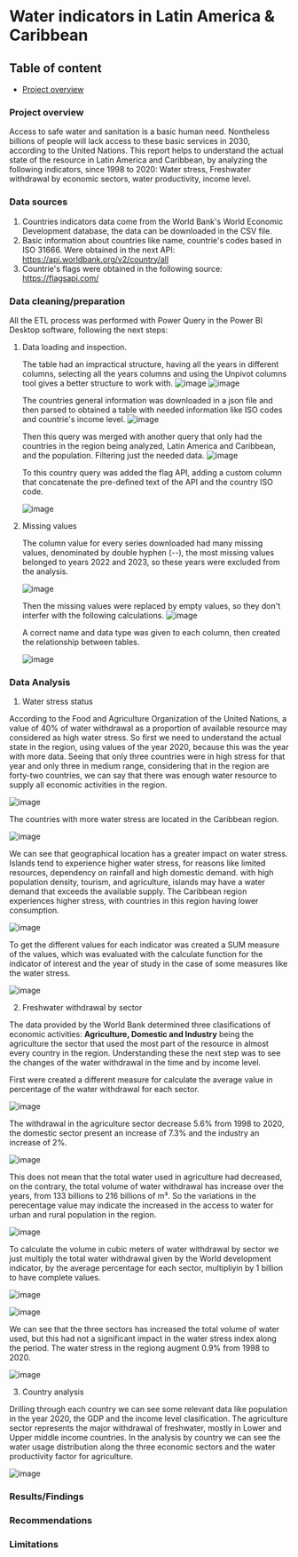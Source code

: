 # Water indicators in Latin America & Caribbean

## Table of content
- [Project overview](#Project-overview)

### Project overview
Access to safe water and sanitation is a basic human need. Nontheless billions of people will lack access to these basic services in 2030, according to the United Nations. This report helps to understand the actual state of the resource in Latin America and Caribbean, by analyzing the following indicators, since 1998 to 2020: Water stress, Freshwater withdrawal by economic sectors, water productivity, income level.

### Data sources
  1. Countries indicators data come from the World Bank's World Economic Development database, the data can be downloaded in the CSV file.
  2. Basic information about countries like name, countrie's codes based in ISO 31666. Were obtained in the next API: https://api.worldbank.org/v2/country/all
  3. Countrie's flags were obtained in the following source: https://flagsapi.com/

### Data cleaning/preparation
All the ETL process was performed with Power Query in the Power BI Desktop software, following the next steps:

  1. Data loading and inspection.

     The table had an impractical structure, having all the years in different columns, selecting all the years columns and using the Unpivot columns tool gives a better structure to work with.
     ![image](https://github.com/Luis-Baltodano/water_indicators/assets/163363364/024f395d-954f-4381-8ec6-c8a49e381b5d)
     ![image](https://github.com/Luis-Baltodano/water_indicators/assets/163363364/4b3516c8-3aaf-4ad6-b133-5bd0047e7975)

     The countries general information was downloaded in a json file and then parsed to obtained a table with needed information like ISO codes and countrie's income level.
     ![image](https://github.com/Luis-Baltodano/water_indicators/assets/163363364/cb5abf5d-7ff0-4a65-8e70-6b9043d8a84e)
     
     Then this query was merged with another query that only had the countries in the region being analyzed, Latin America and Caribbean, and the population. Filtering just the needed data.
     ![image](https://github.com/Luis-Baltodano/water_indicators/assets/163363364/31aceb60-fc4b-4c31-b573-bc350a3f438a)

     To this country query was added the flag API, adding a custom column that concatenate the pre-defined text of the API and the country ISO code.
     
     ![image](https://github.com/Luis-Baltodano/water_indicators/assets/163363364/3aafa3a5-a4f9-4982-badb-e1adbc2c582c)

2. Missing values

   The column value for every series downloaded had many missing values, denominated by double hyphen (--), the most missing values belonged to years 2022 and 2023, so these years were excluded from the analysis.
   
   ![image](https://github.com/Luis-Baltodano/water_indicators/assets/163363364/d76ef7e9-8a59-4e84-8639-bc9312fcc72a)

   Then the missing values were replaced by empty values, so they don't interfer with the following calculations.
   ![image](https://github.com/Luis-Baltodano/water_indicators/assets/163363364/eaedc08f-5cc9-4d8f-b810-6a2d80de1aaf)

   A correct name and data type was given to each column, then created the relationship between tables.

   ![image](https://github.com/Luis-Baltodano/water_indicators/assets/163363364/f61e0a0f-f144-44c5-94af-63e88163d41a)

### Data Analysis

1. Water stress status

According to the Food and Agriculture Organization of the United Nations, a value of 40% of water withdrawal as a proportion of available resource may considered as high water stress. So first we need to understand the actual state in the region, using values of the year 2020, because this was the year with more data. Seeing that only three countries were in high stress for that year and only three in medium range, considering that in the region are forty-two countries, we can say that there was enough water resource to supply all economic activities in the region.

![image](https://github.com/user-attachments/assets/64c061f8-a504-452c-993d-4bc7427d5998)

The countries with more water stress are located in the Caribbean region.

![image](https://github.com/user-attachments/assets/90d7abf5-85bc-4669-ba39-ca6b248d617e)

We can see that geographical location has a greater impact on water stress. Islands tend to experience higher water stress, for reasons like limited resources, dependency on rainfall and high domestic demand. with high population density, tourism, and agriculture, islands may have a water demand that exceeds the available supply. The Caribbean region experiences higher stress, with countries in this region having lower consumption.

![image](https://github.com/user-attachments/assets/183cd45b-1231-40b8-b35c-f400e09b5626)


To get the different values for each indicator was created a SUM measure of the values, which was evaluated with the calculate function for the indicator of interest and the year of study in the case of some measures like the water stress.

![image](https://github.com/user-attachments/assets/b521a2e3-a434-4be6-9fea-173a53e8e5db)

2. Freshwater withdrawal by sector

The data provided by the World Bank determined three clasifications of economic activities: **Agriculture, Domestic and Industry** being the agriculture the sector that used the most part of the resource in almost every country in the region. Understanding these the next step was to see the changes of the water withdrawal in the time and by income level.

First were created a different measure for calculate the average value in percentage of the water withdrawal for each sector.

![image](https://github.com/user-attachments/assets/7f9bfab1-f7d6-4689-9e78-0160be5310ed)

The withdrawal in the agriculture sector decrease 5.6% from 1998 to 2020, the domestic sector present an increase of 7.3% and the industry an increase of 2%. 

![image](https://github.com/user-attachments/assets/9d89fc55-054b-465c-a3a3-5a493ed3a0cb)

This does not mean that the total water used in agriculture had decreased, on the contrary, the total volume of water withdrawal has increase over the years, from 133 billions to 216 billions of m³. So the variations in the perecentage value may indicate the increased in the access to water for urban and rural population in the region. 

![image](https://github.com/user-attachments/assets/9f7db121-4017-4f14-9739-cc26b56742a6)

To calculate the volume in cubic meters of water withdrawal by sector we just multiply the total water withdrawal given by the World development indicator, by the average percentage for each sector, multipliyin by 1 billion to have complete values.

![image](https://github.com/user-attachments/assets/cf8f82a6-994e-43bb-b2b3-e52a9e31c8e4)

![image](https://github.com/user-attachments/assets/58fd5152-ed8f-4e53-9b1c-1c17a332e3f3)

We can see that the three sectors has increased the total volume of water used, but this had not a significant impact in the water stress index along the period. The water stress in the regiong augment 0.9% from 1998 to 2020.

![image](https://github.com/user-attachments/assets/79d59689-058c-4349-8220-9e5b2ae5c7e2)

3. Country analysis

Drilling through each country we can see some relevant data like population in the year 2020, the GDP and the income level clasification. The agriculture sector represents the major withdrawal of freshwater, mostly in Lower and Upper middle income countries. In the analysis by country we can see the water usage distribution along the three economic sectors and the water productivity factor for agriculture.

![image](https://github.com/user-attachments/assets/f36cde60-0c9b-4f3f-92e9-836e9c7b5c65)




### Results/Findings

### Recommendations

### Limitations

   


   





    


     

     

     
     


